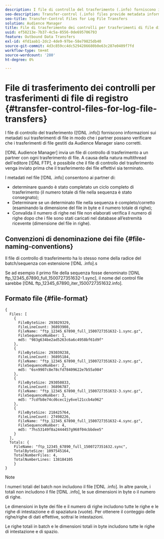 ```yaml
---
description: I file di controllo del trasferimento (.info) forniscono informazioni sui metadati sui trasferimenti di file in modo che i partner possano verificare che i trasferimenti di file gestiti da Audience Manager siano corretti.
seo-description: Transfer-control (.info) files provide metadata information about file transfers so that partners can verify that Audience Manager handled file transfers correctly.
seo-title: Transfer-Control Files for Log File Transfers
solution: Audience Manager
title: File di trasferimento dei controlli per trasferimenti di file di registro
uuid: ef58213e-7b37-4c5a-8556-0de695706793
feature: Outbound Data Transfers
exl-id: 4fd1aab1-2dc2-4de9-97be-58e79825db40
source-git-commit: 4d3c859cc4dc5294286680b0e63c287e0409f7fd
workflow-type: tm+mt
source-wordcount: '280'
ht-degree: 0%

---
```


# File di trasferimento dei controlli per trasferimenti di file di registro {#transfer-control-files-for-log-file-transfers}

I file di controllo del trasferimento ([!DNL .info]) forniscono informazioni sui metadati sui trasferimenti di file in modo che i partner possano verificare che i trasferimenti di file gestiti da Audience Manager siano corretti.

[!DNL Audience Manager] invia un file di controllo di trasferimento a un partner con ogni trasferimento di file. A causa della natura multithread dell&#39;editore [!DNL FTP], è possibile che il file di controllo del trasferimento venga inviato prima che il trasferimento dei file effettivi sia terminato.

I metadati nel file [!DNL .info] consentono ai partner di:

* determinare quando è stato completato un ciclo completo di trasferimento (il numero totale di file nella sequenza è stato consegnato);
* Determinare se un determinato file nella sequenza è completo/corretto (esaminando la dimensione del file in byte e il numero totale di righe);
* Convalida il numero di righe nei file non elaborati verifica il numero di righe dopo che i file sono stati caricati nel database all’estremità ricevente (dimensione del file in righe).

## Convenzioni di denominazione dei file {#file-naming-conventions}

Il file di controllo di trasferimento ha lo stesso nome della radice del batch/sequenza con estensione [!DNL .info].s

Se ad esempio il primo file della sequenza fosse denominato [!DNL ftp_12345_67890_full_1500727351632-1.sync], il nome del control file sarebbe [!DNL ftp_12345_67890_iter_1500727351632.info].

## Formato file {#file-format}

```
{
  Files: [
    {
      FileByteSize: 293029329,
      FileLineCount: 36893908,
      FileName: "ftp_12345_67890_full_1500727351632-1.sync.gz",
      FileSequenceNumber: 1,
      md5: "983g634be2ad5263c6a6c4958bf61d9f"
    },
    {
      FileByteSize: 293039238,
      FileLineCount: 36895184,
      FileName: "ftp_12345_67890_full_1500727351632-2.sync.gz",
      FileSequenceNumber: 2,
      md5: "6sn9907c8e78cfd78409622e7b55a984"
    },
    {
      FileByteSize: 293050833,
      FileLineCount: 36896787,
      FileName: "ftp_12345_67890_full_1500727351632-3.sync.gz",
      FileSequenceNumber: 3,
      md5: "7cdfb8e74cd6cec1jy6vel21ccb4a962"
    },
    {
      FileByteSize: 218425764,
      FileLineCount: 27498226,
      FileName: "ftp_12345_67890_full_1500727351632-4.sync.gz",
      FileSequenceNumber: 4,
      md5: "7hs53149f8a2444457g968f04cbbdee5"
    }
  ],
  Totals: {
    FileName: "ftp_12345_67890_full_1500727351632.sync",
    TotalByteSize: 1097545164,
    TotalNumberFiles: 4,
    TotalNumberLines: 138184105
    }
}
```

>[!NOTE]
>
> I numeri totali del batch non includono il file [!DNL .info]. In altre parole, i totali non includono il file [!DNL .info], le sue dimensioni in byte o il numero di righe.
>
> Le dimensioni in byte dei file e il numero di righe includono tutte le righe e le righe di intestazione e di spaziatura (vuote). Per ottenere il conteggio delle righe/righe di dati effettive, sottrai le intestazioni.
>
> Le righe totali in batch e le dimensioni totali in byte includono tutte le righe di intestazione e di spazio.
